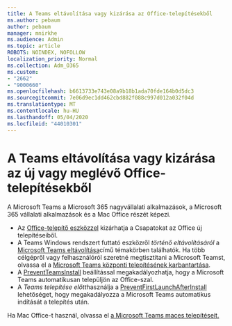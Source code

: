 ```yaml
---
title: A Teams eltávolítása vagy kizárása az Office-telepítésekből
ms.author: pebaum
author: pebaum
manager: mnirkhe
ms.audience: Admin
ms.topic: article
ROBOTS: NOINDEX, NOFOLLOW
localization_priority: Normal
ms.collection: Adm_O365
ms.custom:
- "2662"
- "9000660"
ms.openlocfilehash: b6613733e743e08a9b18b1ada70fde164b0d5dc3
ms.sourcegitcommit: 7e06d9ec1dd462cbd882f088c997d012a032f04d
ms.translationtype: MT
ms.contentlocale: hu-HU
ms.lasthandoff: 05/04/2020
ms.locfileid: "44010301"
---
```

# <a name="uninstall-or-exclude-teams-from-new-or-existing-office-installations"></a>A Teams eltávolítása vagy kizárása az új vagy meglévő Office-telepítésekből

A Microsoft Teams a Microsoft 365 nagyvállalati alkalmazások, a Microsoft 365 vállalati alkalmazások és a Mac Office részét képezi.

- Az [Office-telepítő eszközzel](https://docs.microsoft.com/deployoffice/teams-install#how-to-exclude-microsoft-teams-from-new-installations-of-microsoft-365-apps) kizárhatja a Csapatokat az Office új telepítéseiből.
- A Teams Windows rendszert futtató eszközről *történő eltávolításáról* a [Microsoft Teams eltávolítása](https://support.office.com/article/3b159754-3c26-4952-abe7-57d27f5f4c81)című témakörben találhatók. Ha több célgépről vagy felhasználóról szeretné megtisztítani a Microsoft Teamst, olvassa el a [Microsoft Teams központi telepítésének karbantartása](https://docs.microsoft.com/microsoftteams/scripts/powershell-script-teams-deployment-clean-up).
- A [PreventTeamsInstall](https://docs.microsoft.com/deployoffice/teams-install#use-group-policy-to-control-the-installation-of-microsoft-teams
) beállítással megakadályozhatja, hogy a Microsoft Teams automatikusan települjön az Office-szal.
- A *Teams telepítése előtt*használja a [PreventFirstLaunchAfterInstall](https://docs.microsoft.com/deployoffice/teams-install#use-group-policy-to-prevent-microsoft-teams-from-starting-automatically-after-installation) lehetőséget, hogy megakadályozza a Microsoft Teams automatikus indítását a telepítés után.

Ha Mac Office-t használ, olvassa el [a Microsoft Teams maces telepítéseit.](https://docs.microsoft.com/deployoffice/teams-install#microsoft-teams-installations-on-a-mac)
